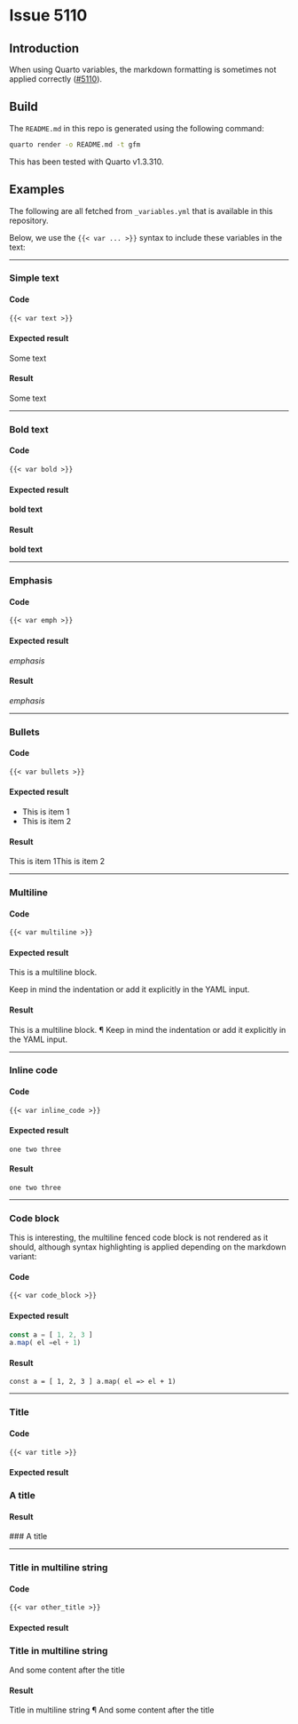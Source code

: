 Issue 5110
================

## Introduction

When using Quarto variables, the markdown formatting is sometimes not
applied correctly
([\#5110](https://github.com/quarto-dev/quarto-cli/issues/5110)).

## Build

The `README.md` in this repo is generated using the following command:

``` sh
quarto render -o README.md -t gfm
```

This has been tested with Quarto v1.3.310.

## Examples

The following are all fetched from `_variables.yml` that is available in
this repository.

Below, we use the `{{< var ... >}}` syntax to include these variables in
the text:

------------------------------------------------------------------------

### Simple text

#### Code

``` markdown
{{< var text >}}
```

#### Expected result

Some text

#### Result

Some text

------------------------------------------------------------------------

### Bold text

#### Code

``` markdown
{{< var bold >}}
```

#### Expected result

**bold text**

#### Result

**bold text**

------------------------------------------------------------------------

### Emphasis

#### Code

``` markdown
{{< var emph >}}
```

#### Expected result

*emphasis*

#### Result

*emphasis*

------------------------------------------------------------------------

### Bullets

#### Code

``` markdown
{{< var bullets >}}
```

#### Expected result

- This is item 1
- This is item 2

#### Result

This is item 1This is item 2

------------------------------------------------------------------------

### Multiline

#### Code

``` markdown
{{< var multiline >}}
```

#### Expected result

This is a multiline block.

Keep in mind the indentation or add it explicitly in the YAML input.

#### Result

This is a multiline block. ¶ Keep in mind the indentation or add it
explicitly in the YAML input.

------------------------------------------------------------------------

### Inline code

#### Code

``` markdown
{{< var inline_code >}}
```

#### Expected result

`one two three`

#### Result

`one two three`

------------------------------------------------------------------------

### Code block

This is interesting, the multiline fenced code block is not rendered as
it should, although syntax highlighting is applied depending on the
markdown variant:

#### Code

``` markdown
{{< var code_block >}}
```

#### Expected result

``` js
const a = [ 1, 2, 3 ]
a.map( el =el + 1)
```

#### Result

`const a = [ 1, 2, 3 ]
a.map( el => el + 1)`

------------------------------------------------------------------------

### Title

#### Code

``` markdown
{{< var title >}}
```

#### Expected result

### A title

#### Result

\### A title

------------------------------------------------------------------------

### Title in multiline string

#### Code

``` markdown
{{< var other_title >}}
```

#### Expected result

### Title in multiline string

And some content after the title

#### Result

Title in multiline string ¶ And some content after the title
